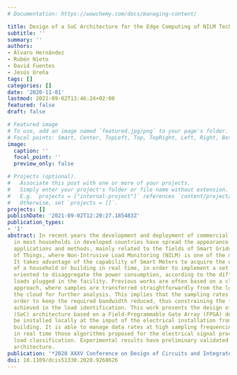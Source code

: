 ```yaml
---
# Documentation: https://wowchemy.com/docs/managing-content/

title: Design of a SoC Architecture for the Edge Computing of NILM Techniques
subtitle: ''
summary: ''
authors:
- Álvaro Hernández
- Rubén Nieto
- David Fuentes
- Jesús Ureña
tags: []
categories: []
date: '2020-11-01'
lastmod: 2021-09-02T13:46:24+02:00
featured: false
draft: false

# Featured image
# To use, add an image named `featured.jpg/png` to your page's folder.
# Focal points: Smart, Center, TopLeft, Top, TopRight, Left, Right, BottomLeft, Bottom, BottomRight.
image:
  caption: ''
  focal_point: ''
  preview_only: false

# Projects (optional).
#   Associate this post with one or more of your projects.
#   Simply enter your project's folder or file name without extension.
#   E.g. `projects = ["internal-project"]` references `content/project/deep-learning/index.md`.
#   Otherwise, set `projects = []`.
projects: []
publishDate: '2021-09-02T12:20:27.185483Z'
publication_types:
- '1'
abstract: In recent years the development and deployment of commercial Smart Meters
  in most households in developed countries have spread the appearance of certain
  applications and methods, mainly related to the fields of Smart Grids and Internet
  of Things, where Non-Intrusive Load Monitoring (NILM) is one of the most well-known.
  It takes advantage of the capability of Smart Meters to acquire the electrical signals
  of a household or building in real time, in order to implement a set of techniques
  oriented to disaggregate the power consumption, according to the different electrical
  loads plugged in the facility. Previous works are often based on a cloud-computing
  approach, where samples are transferred straightforwardly from the local meter to
  the cloud for further analysis. This implies that the sampling rates are low in
  order to keep the required bandwidth reduced, thus constraining the final performance
  achieved in the load identification. This work presents the design of a System-on-Chip
  (SoC) architecture based on a Field-Programmable Gate Array (FPGA) device that can
  be installed locally at the input of the electrical installation from a house or
  building. It is able to manage data rates at high sampling frequencies and to implement
  in real time those algorithms proposed for the electrical signal processing and
  load classification. Experimental results have preliminary validated the proposed
  architecture.
publication: '*2020 XXXV Conference on Design of Circuits and Integrated Systems (DCIS)*'
doi: 10.1109/dcis51330.2020.9268626
---
```

